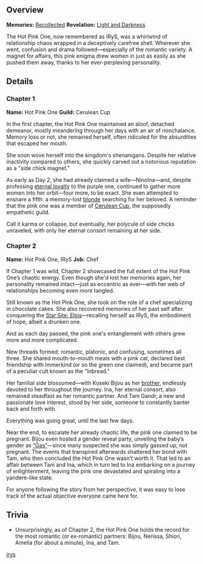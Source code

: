<!-- title: Hot Pink One -->
<!-- quote: You were always my backup plan -->
<!-- chapters: -1 -->
<!-- images: (The Hot Pink One's Chapter 1 Profile), (The Hot Pink One activating her Revelation), (The Hot Pink One in "Start Again"), (The Hot Pink One's Chapter 2 Profile #1), (The Hot Pink One's Chapter 2 Profile #2), (Recollection - IRyS), (IRyS in Chapter 2's Ending) -->
<!-- model: false -->

## Overview

**Memories:** [Recollected](https://youtu.be/5uaWaQg4pnM)
**Revelation:** [Light and Darkness](#entry:light-and-darkness-entry)

The Hot Pink One, now remembered as IRyS, was a whirlwind of relationship chaos wrapped in a deceptively carefree shell. Wherever she went, confusion and drama followed—especially of the romantic variety. A magnet for affairs, this pink enigma drew women in just as easily as she pushed them away, thanks to her ever-perplexing personality.

## Details

### Chapter 1

**Name:** Hot Pink One
**Guild:** Cerulean Cup

In the first chapter, the Hot Pink One maintained an aloof, detached demeanor, mostly meandering through her days with an air of nonchalance. Memory loss or not, she remained herself, often ridiculed for the absurdities that escaped her mouth.

She soon wove herself into the kingdom's shenanigans. Despite her relative inactivity compared to others, she quickly carved out a notorious reputation as a "side chick magnet."

As early as Day 2, she had already claimed a wife—NinoIna—and, despite professing [eternal loyalty](https://www.youtube.com/live/f8W426vzTb8?t=9715) to the purple one, continued to gather more women into her orbit—four more, to be exact. She even attempted to ensnare a fifth: a memory-lost [blonde](https://www.youtube.com/live/pH9lSCrTVMY?feature=shared&t=1792) searching for her beloved. A reminder that the pink one was a member of [Cerulean Cup](#entry:guilds-entry), the supposedly empathetic guild.

Call it karma or collapse, but eventually, her polycule of side chicks unraveled, with only her eternal consort remaining at her side.

### Chapter 2

**Name:** Hot Pink One, IRyS
**Job:** Chef

If Chapter 1 was wild, Chapter 2 showcased the full extent of the Hot Pink One’s chaotic energy. Even though she'd lost her memories again, her personality remained intact—just as eccentric as ever—with her web of relationships becoming even more tangled.

Still known as the Hot Pink One, she took on the role of a chef specializing in chocolate cakes. She also recovered memories of her past self after conquering the [Star Site: Elpis](#entry:star-site-elpis-entry)—recalling herself as IRyS, the embodiment of hope, albeit a drunken one.

And as each day passed, the pink one's entanglement with others grew more and more complicated.

New threads formed: romantic, platonic, and confusing, sometimes all three. She shared mouth-to-mouth meals with a pink cat, declared best friendship with Immerkind (or so the green one claimed), and became part of a peculiar cult known as the "Inbread."

Her familial side blossomed—with Koseki Bijou as her [brother](https://www.youtube.com/live/EKjcWfEGsB0?si=s8GiS__Q7mOaFuB_&t=436), endlessly devoted to her throughout the journey. Ina, her eternal consort, also remained steadfast as her romantic partner. And Tam Gandr, a new and passionate love interest, stood by her side, someone to constantly banter back and forth with.

Everything was going great, until the last few days.

Near the end, to escalate her already chaotic life, the pink one claimed to be pregnant. Bijou even hosted a gender reveal party, unveiling the baby’s gender as [“Gas”](https://www.youtube.com/live/os9TbwMUcbk?t=5739)—since many suspected she was simply gassed up, not pregnant. The events that transpired afterwards shattered her bond with Tam, who then concluded the Hot Pink One wasn’t worth it. That led to an affair between Tam and Ina, which in turn led to Ina embarking on a journey of enlightenment, leaving the pink one devastated and spiraling into a yandere-like state.

For anyone following the story from her perspective, it was easy to lose track of the actual objective everyone came here for.

## Trivia

- Unsurprisingly, as of Chapter 2, the Hot Pink One holds the record for the most romantic (or ex-romantic) partners: Bijou, Nerissa, Shiori, Amelia (for about a minute), Ina, and Tam.

[irys](#easter:easter-irys)
